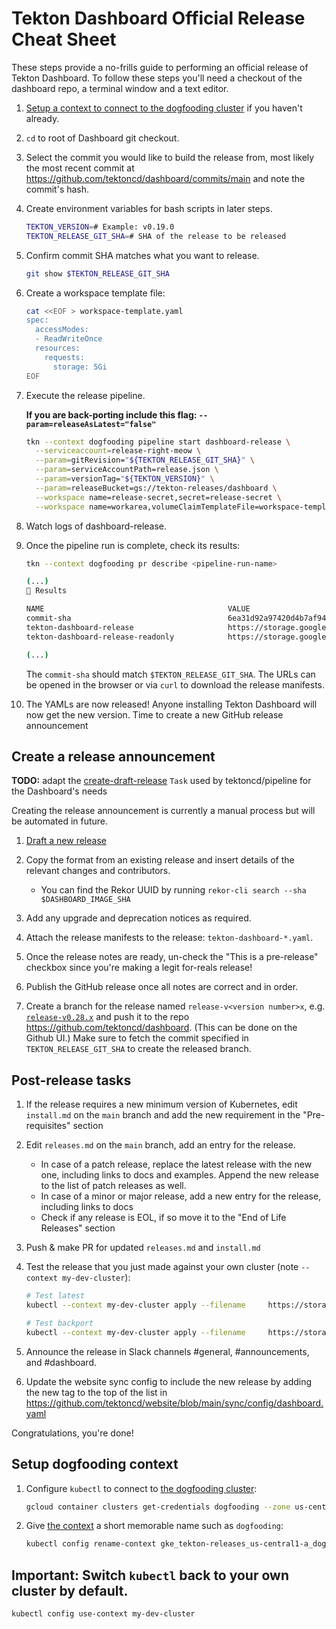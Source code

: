 # Tekton Dashboard Official Release Cheat Sheet

These steps provide a no-frills guide to performing an official release
of Tekton Dashboard. To follow these steps you'll need a checkout of
the dashboard repo, a terminal window and a text editor.

1. [Setup a context to connect to the dogfooding cluster](#setup-dogfooding-context) if you haven't already.

1. `cd` to root of Dashboard git checkout.

1. Select the commit you would like to build the release from, most likely the
   most recent commit at https://github.com/tektoncd/dashboard/commits/main
   and note the commit's hash.

1. Create environment variables for bash scripts in later steps.

    ```bash
    TEKTON_VERSION=# Example: v0.19.0
    TEKTON_RELEASE_GIT_SHA=# SHA of the release to be released
    ```

1. Confirm commit SHA matches what you want to release.

    ```bash
    git show $TEKTON_RELEASE_GIT_SHA
    ```

1. Create a workspace template file:

   ```bash
   cat <<EOF > workspace-template.yaml
   spec:
     accessModes:
     - ReadWriteOnce
     resources:
       requests:
         storage: 5Gi
   EOF
   ```

1. Execute the release pipeline.

   **If you are back-porting include this flag: `--param=releaseAsLatest="false"`**

    ```bash
    tkn --context dogfooding pipeline start dashboard-release \
      --serviceaccount=release-right-meow \
      --param=gitRevision="${TEKTON_RELEASE_GIT_SHA}" \
      --param=serviceAccountPath=release.json \
      --param=versionTag="${TEKTON_VERSION}" \
      --param=releaseBucket=gs://tekton-releases/dashboard \
      --workspace name=release-secret,secret=release-secret \
      --workspace name=workarea,volumeClaimTemplateFile=workspace-template.yaml
    ```

1. Watch logs of dashboard-release.

1. Once the pipeline run is complete, check its results:

    ```bash
    tkn --context dogfooding pr describe <pipeline-run-name>

    (...)
    📝 Results

    NAME                                         VALUE
    commit-sha                                   6ea31d92a97420d4b7af94745c45b02447ceaa19
    tekton-dashboard-release                     https://storage.googleapis.com/tekton-releases/dashboard/previous/v0.19.0/tekton-dashboard-release.yaml
    tekton-dashboard-release-readonly            https://storage.googleapis.com/tekton-releases/dashboard/previous/v0.19.0/tekton-dashboard-release-readonly.yaml

    (...)
    ```

    The `commit-sha` should match `$TEKTON_RELEASE_GIT_SHA`.
    The URLs can be opened in the browser or via `curl` to download the release manifests.

1. The YAMLs are now released! Anyone installing Tekton Dashboard will now get the new version. Time to create a new GitHub release announcement

## Create a release announcement

**TODO:** adapt the [create-draft-release](https://github.com/tektoncd/plumbing/blob/main/tekton/resources/release/base/github_release.yaml) `Task` used by tektoncd/pipeline for the Dashboard's needs

Creating the release announcement is currently a manual process but will be automated in future.

1. [Draft a new release](https://github.com/tektoncd/dashboard/releases/new)

1. Copy the format from an existing release and insert details of the relevant changes and contributors.
   - You can find the Rekor UUID by running `rekor-cli search --sha $DASHBOARD_IMAGE_SHA`

1. Add any upgrade and deprecation notices as required.

1. Attach the release manifests to the release: `tekton-dashboard-*.yaml`.

1. Once the release notes are ready, un-check the "This is a pre-release" checkbox since you're making a legit for-reals release!

1. Publish the GitHub release once all notes are correct and in order.

1. Create a branch for the release named `release-v<version number>x`, e.g. [`release-v0.28.x`](https://github.com/tektoncd/dashboard/tree/release-v0.28.x)
   and push it to the repo https://github.com/tektoncd/dashboard.
   (This can be done on the Github UI.)
   Make sure to fetch the commit specified in `TEKTON_RELEASE_GIT_SHA` to create the released branch.

## Post-release tasks

1. If the release requires a new minimum version of Kubernetes,
   edit `install.md` on the `main` branch and add the new requirement in the
   "Pre-requisites" section

1. Edit `releases.md` on the `main` branch, add an entry for the release.
   - In case of a patch release, replace the latest release with the new one,
     including links to docs and examples. Append the new release to the list
     of patch releases as well.
   - In case of a minor or major release, add a new entry for the
     release, including links to docs
   - Check if any release is EOL, if so move it to the "End of Life Releases"
     section

1. Push & make PR for updated `releases.md` and `install.md`

1. Test the release that you just made against your own cluster (note `--context my-dev-cluster`):

     ```bash
     # Test latest
     kubectl --context my-dev-cluster apply --filename     https://storage.googleapis.com/tekton-releases/dashboard/latest/tekton-dashboard-release.yaml
     ```

     ```bash
     # Test backport
     kubectl --context my-dev-cluster apply --filename     https://storage.googleapis.com/tekton-releases/dashboard/previous/v0.19.2/tekton-dashboard-release.yaml
     ```

1. Announce the release in Slack channels #general, #announcements, and #dashboard.

1. Update the website sync config to include the new release by adding the new tag to the top of the list in https://github.com/tektoncd/website/blob/main/sync/config/dashboard.yaml

Congratulations, you're done!

## Setup dogfooding context

1. Configure `kubectl` to connect to
   [the dogfooding cluster](https://github.com/tektoncd/plumbing/blob/main/docs/dogfooding.md):

    ```bash
    gcloud container clusters get-credentials dogfooding --zone us-central1-a --project tekton-releases
    ```

1. Give [the context](https://kubernetes.io/docs/tasks/access-application-cluster/configure-access-multiple-clusters/)
   a short memorable name such as `dogfooding`:

   ```bash
   kubectl config rename-context gke_tekton-releases_us-central1-a_dogfooding dogfooding
   ```

## Important: Switch `kubectl` back to your own cluster by default.

```bash
kubectl config use-context my-dev-cluster
```
